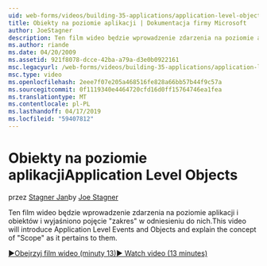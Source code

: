 ```yaml
---
uid: web-forms/videos/building-35-applications/application-level-objects
title: Obiekty na poziomie aplikacji | Dokumentacja firmy Microsoft
author: JoeStagner
description: Ten film wideo będzie wprowadzenie zdarzenia na poziomie aplikacji i obiektów i wyjaśniono pojęcie &quot;zakres&quot; w odniesieniu do nich.
ms.author: riande
ms.date: 04/20/2009
ms.assetid: 921f8078-dcce-42ba-a79a-d3e0b0922161
msc.legacyurl: /web-forms/videos/building-35-applications/application-level-objects
msc.type: video
ms.openlocfilehash: 2eee7f07e205a468516fe828a66bb57b44f9c57a
ms.sourcegitcommit: 0f1119340e4464720cfd16d0ff15764746ea1fea
ms.translationtype: MT
ms.contentlocale: pl-PL
ms.lasthandoff: 04/17/2019
ms.locfileid: "59407812"
---
```

# <a name="application-level-objects"></a><span data-ttu-id="223de-103">Obiekty na poziomie aplikacji</span><span class="sxs-lookup"><span data-stu-id="223de-103">Application Level Objects</span></span>

<span data-ttu-id="223de-104">przez [Stagner Jan](https://github.com/JoeStagner)</span><span class="sxs-lookup"><span data-stu-id="223de-104">by [Joe Stagner](https://github.com/JoeStagner)</span></span>

<span data-ttu-id="223de-105">Ten film wideo będzie wprowadzenie zdarzenia na poziomie aplikacji i obiektów i wyjaśniono pojęcie &quot;zakres&quot; w odniesieniu do nich.</span><span class="sxs-lookup"><span data-stu-id="223de-105">This video will introduce Application Level Events and Objects and explain the concept of &quot;Scope&quot; as it pertains to them.</span></span>

[<span data-ttu-id="223de-106">&#9654;Obejrzyj film wideo (minuty 13)</span><span class="sxs-lookup"><span data-stu-id="223de-106">&#9654; Watch video (13 minutes)</span></span>](https://channel9.msdn.com/Blogs/ASP-NET-Site-Videos/application-level-objects)
